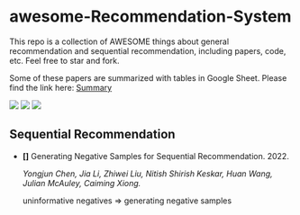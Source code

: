 # awesome-Recommendation-System

This repo is a collection of AWESOME things about general recommendation and sequential recommendation, including papers, code, etc. Feel free to star and fork.

Some of these papers are summarized with tables in Google Sheet. Please find the link here: [Summary](https://docs.google.com/spreadsheets/d/1X_aQ-80YNt_jjbfXzs3JreoDxJW3zAs-L1ElV6NuJgc/edit?usp=sharing)


![](https://img.shields.io/github/last-commit/demoleiwang/awesome-Recommendation-System?color=green) ![](https://img.shields.io/badge/PaperNumber-32-brightgreen) ![](https://img.shields.io/badge/PRs-Welcome-red) 

<!-- 
* **[[]]()** x. x. [[code](x)] 

    *x* 

-->

## Sequential Recommendation

* **[[]](https://arxiv.org/pdf/2208.03645.pdf)** Generating Negative Samples for Sequential Recommendation. 2022. 

    *Yongjun Chen, Jia Li, Zhiwei Liu, Nitish Shirish Keskar, Huan Wang, Julian McAuley, Caiming Xiong.* 
    
    uninformative negatives => generating negative samples
